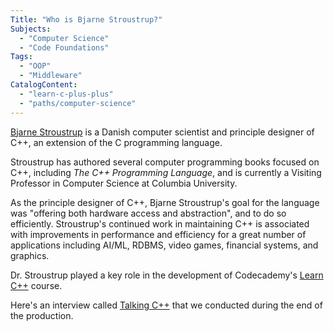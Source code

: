 ```yaml
---
Title: "Who is Bjarne Stroustrup?"
Subjects:
  - "Computer Science"
  - "Code Foundations"
Tags:
  - "OOP"
  - "Middleware"
CatalogContent:
  - "learn-c-plus-plus"
  - "paths/computer-science"
---
```


[Bjarne Stroustrup](https://www.stroustrup.com) is a Danish computer scientist and principle designer of C++, an extension of the C programming language.

Stroustrup has authored several computer programming books focused on C++, including *The C++ Programming Language*, and is currently a Visiting Professor in Computer Science at Columbia University.

As the principle designer of C++, Bjarne Stroustrup's goal for the language was "offering both hardware access and abstraction", and to do so efficiently. Stroustrup's continued work in maintaining C++ is associated with improvements in performance and efficiency for a great number of applications including AI/ML, RDBMS, video games, financial systems, and graphics.

Dr. Stroustrup played a key role in the development of Codecademy's [Learn C++](https://www.codecademy.com/learn/learn-c-plus-plus) course. 

Here's an interview called [Talking C++](https://www.codecademy.com/resources/blog/bjarne-stroustrup-interview/) that we conducted during the end of the production.
